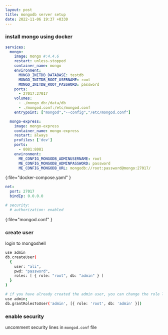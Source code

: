 ```yaml
---
layout: post
title: mongodb server setup
date: 2022-11-06 19:37 +0330
---
```



### install mongo using docker
```yml
services:
  mongo:
    image: mongo #:4.4.6
    restart: unless-stopped
    container_name: mongo
    environment:
      MONGO_INITDB_DATABASE: testdb
      MONGO_INITDB_ROOT_USERNAME: root
      MONGO_INITDB_ROOT_PASSWORD: password
    ports:
      - 27017:27017
    volumes:
      - ./mongo_db:/data/db
      - ./mongod.conf:/etc/mongod.conf
    entrypoint: ["mongod","--config","/etc/mongod.conf"]

  mongo-express:
    image: mongo-express
    container_name: mongo-express
    restart: always
    profiles: ['dev']
    ports:
      - 8081:8081
    environment:
      ME_CONFIG_MONGODB_ADMINUSERNAME: root
      ME_CONFIG_MONGODB_ADMINPASSWORD: password
      ME_CONFIG_MONGODB_URL: mongodb://root:password@mongo:27017/

```
{:file="docker-compose.yaml" }


```yaml
net:
  port: 27017
  bindIp: 0.0.0.0

# security:
  # authorization: enabled
```
{:file="mongod.conf" }


### create user
login to mongoshell
```bash
use admin
db.createUser(
  {
    user: "ali",
    pwd: "password",
    roles: [ { role: "root", db: "admin" } ]
  }
)

# if you have already created the admin user, you can change the role like this:
use admin;
db.grantRolesToUser('admin', [{ role: 'root', db: 'admin' }])

```

### enable security
uncomment security lines in `mongod.conf` file